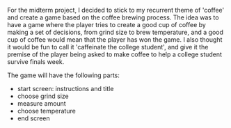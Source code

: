 For the midterm project, I decided to stick to my recurrent theme of 'coffee' and create a game based on the coffee brewing process. The idea was to have a game where the player tries to create a good cup of coffee by making a set of decisions, from grind size to brew temperature, and a good cup of coffee would mean that the player has won the game. I also thought it would be fun to call it 'caffeinate the college student', and give it the premise of the player being asked to make coffee to help a college student survive finals week. 

The game will have the following parts:
- start screen: instructions and title
- choose grind size
- measure amount
- choose temperature
- end screen

